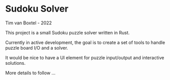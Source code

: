 # Sudoku Solver

Tim van Boxtel - 2022

This project is a small Sudoku puzzle solver written in Rust.

Currently in active development, the goal is to create a set of tools to handle puzzle board I/O 
and a solver.  

It would be nice to have a UI element for puzzle input/output and interactive solutions.

More details to follow ...